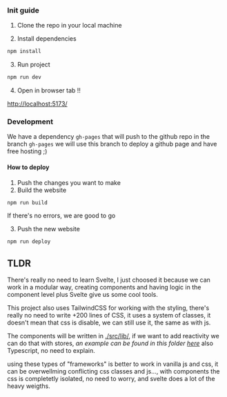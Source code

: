### Init guide

1. Clone the repo in your local machine

2. Install dependencies

```bash
npm install 
```

3. Run project

```bash
npm run dev
```

4. Open in browser tab !!

[http://localhost:5173/](http://localhost:5173/)


### Development

We have a dependency `gh-pages` that will push to the github repo in the branch `gh-pages`
we will use this branch to deploy a github page and have free hosting ;)


#### How to deploy

1. Push the changes you want to make 
2. Build the website

```bash
npm run build
```

If there's no errors, we are good to go 

3. Push the new website 

```bash
npm run deploy
```


## TLDR

There's really no need to learn Svelte, I just choosed it because we can 
work in a modular way, creating components and having logic in the component level
plus Svelte give us some cool tools.

This project also uses TailwindCSS for working with the styling, there's really no need
to write +200 lines of CSS, it uses a system of classes, it doesn't mean that css is 
disable, we can still use it, the same as with js.

The components will be written in [./src/lib/](./src/lib/), 
if we want to add reactivity we can do that with stores, 
*an example can be found in this folder [here](./src/lib/Counter.svelte)* also
Typescript, no need to explain.

using these types of "frameworks" is better to work in vanilla js and css, it can be overwellming 
conflicting css classes and js..., with components the css is completetly isolated, no need to worry,
and svelte does a lot of the heavy weigths.



